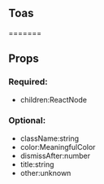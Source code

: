 
## Toas
=======
## Props


### Required:
 - children:ReactNode

### Optional:
 - className:string
 - color:MeaningfulColor
 - dismissAfter:number
 - title:string
 - other:unknown